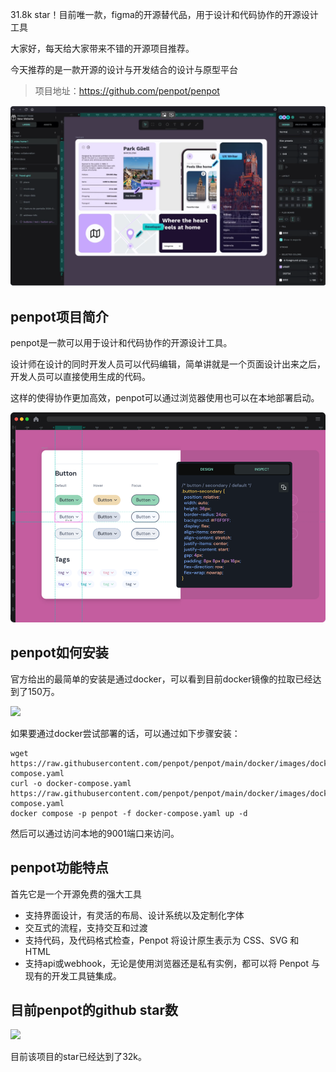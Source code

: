 31.8k star！目前唯一款，figma的开源替代品，用于设计和代码协作的开源设计工具

大家好，每天给大家带来不错的开源项目推荐。

今天推荐的是一款开源的设计与开发结合的设计与原型平台

>项目地址：https://github.com/penpot/penpot 

![](image.png)

## penpot项目简介

penpot是一款可以用于设计和代码协作的开源设计工具。

设计师在设计的同时开发人员可以代码编辑，简单讲就是一个页面设计出来之后，开发人员可以直接使用生成的代码。

这样的使得协作更加高效，penpot可以通过浏览器使用也可以在本地部署启动。

![](image-1.png)

## penpot如何安装

官方给出的最简单的安装是通过docker，可以看到目前docker镜像的拉取已经达到了150万。

 ![](https://img.shields.io/docker/pulls/penpotapp/frontend)

如果要通过docker尝试部署的话，可以通过如下步骤安装：

```
wget https://raw.githubusercontent.com/penpot/penpot/main/docker/images/docker-compose.yaml
curl -o docker-compose.yaml https://raw.githubusercontent.com/penpot/penpot/main/docker/images/docker-compose.yaml
docker compose -p penpot -f docker-compose.yaml up -d
```

然后可以通过访问本地的9001端口来访问。

## penpot功能特点

首先它是一个开源免费的强大工具

- 支持界面设计，有灵活的布局、设计系统以及定制化字体
- 交互式的流程，支持交互和过渡
- 支持代码，及代码格式检查，Penpot 将设计原生表示为 CSS、SVG 和 HTML
- 支持api或webhook，无论是使用浏览器还是私有实例，都可以将 Penpot 与现有的开发工具链集成。

## 目前penpot的github star数

 ![](https://img.shields.io/github/stars/penpot/penpot?style=flat-square)

 目前该项目的star已经达到了32k。